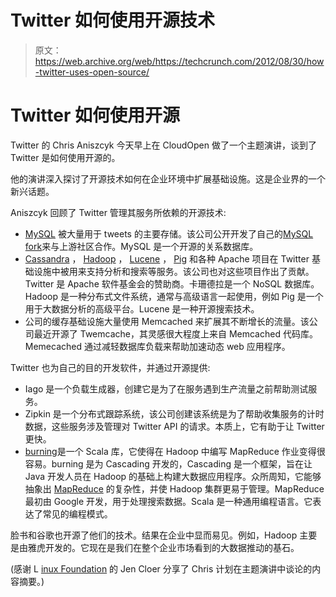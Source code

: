 # Twitter 如何使用开源技术

> 原文：<https://web.archive.org/web/https://techcrunch.com/2012/08/30/how-twitter-uses-open-source/>

# Twitter 如何使用开源

Twitter 的 Chris Aniszcyk 今天早上在 CloudOpen 做了一个主题演讲，谈到了 Twitter 是如何使用开源的。

他的演讲深入探讨了开源技术如何在企业环境中扩展基础设施。这是企业界的一个新兴话题。

Aniszcyk 回顾了 Twitter 管理其服务所依赖的开源技术:

*   [MySQL](https://web.archive.org/web/20221124184251/http://dev.mysql.com/) 被大量用于 tweets 的主要存储。该公司公开开发了自己的[MySQL fork](https://web.archive.org/web/20221124184251/http://engineering.twitter.com/2012/04/mysql-at-twitter.html)来与上游社区合作。MySQL 是一个开源的关系数据库。
*   [Cassandra](https://web.archive.org/web/20221124184251/http://cassandra.apache.org/) ， [Hadoop](https://web.archive.org/web/20221124184251/http://hadoop.apache.org/) ， [Lucene](https://web.archive.org/web/20221124184251/http://lucene.apache.org/) ， [Pig](https://web.archive.org/web/20221124184251/http://pig.apache.org/) 和各种 Apache 项目在 Twitter 基础设施中被用来支持分析和搜索等服务。该公司也对这些项目作出了贡献。Twitter 是 Apache 软件基金会的赞助商。卡珊德拉是一个 NoSQL 数据库。Hadoop 是一种分布式文件系统，通常与高级语言一起使用，例如 Pig 是一个用于大数据分析的高级平台。Lucene 是一种开源搜索技术。
*   公司的缓存基础设施大量使用 Memcached 来扩展其不断增长的流量。该公司最近开源了 Twemcache，其灵感很大程度上来自 Memcached 代码库。Memecached 通过减轻数据库负载来帮助加速动态 web 应用程序。

Twitter 也为自己的目的开发软件，并通过开源提供:

*   Iago 是一个负载生成器，创建它是为了在服务遇到生产流量之前帮助测试服务。
*   Zipkin 是一个分布式跟踪系统，该公司创建该系统是为了帮助收集服务的计时数据，这些服务涉及管理对 Twitter API 的请求。本质上，它有助于让 Twitter 更快。
*   [burning](https://web.archive.org/web/20221124184251/https://github.com/twitter/scalding)是一个 Scala 库，它使得在 Hadoop 中编写 MapReduce 作业变得很容易。burning 是为 Cascading 开发的，Cascading 是一个框架，旨在让 Java 开发人员在 Hadoop 的基础上构建大数据应用程序。众所周知，它能够抽象出 [MapReduce](https://web.archive.org/web/20221124184251/http://en.wikipedia.org/wiki/MapReduce) 的复杂性，并使 Hadoop 集群更易于管理。MapReduce 最初由 Google 开发，用于处理搜索数据。Scala 是一种通用编程语言。它表达了常见的编程模式。

脸书和谷歌也开源了他们的技术。结果在企业中显而易见。例如，Hadoop 主要是由雅虎开发的。它现在是我们在整个企业市场看到的大数据推动的基石。

(感谢 L [inux Foundation](https://web.archive.org/web/20221124184251/http://linuxfoundation.org/) 的 Jen Cloer 分享了 Chris 计划在主题演讲中谈论的内容摘要。)